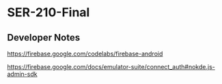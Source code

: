 # SER-210-Final

## Developer Notes

https://firebase.google.com/codelabs/firebase-android


https://firebase.google.com/docs/emulator-suite/connect_auth#nokde.js-admin-sdk
